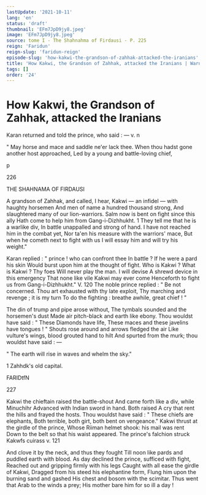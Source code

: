 ```yaml
---
lastUpdate: '2021-10-11'
lang: 'en'
status: 'draft'
thumbnail: 'EFm7JpD9jy8.jpeg'
image: 'EFm7JpD9jy8.jpeg'
source: tome I - The Shahnahma of Firdausi - P. 225
reign: 'Faridun'
reign-slug: 'faridun-reign'
episode-slug: 'how-kakwi-the-grandson-of-zahhak-attacked-the-iranians'
title: 'How Kakwi, the Grandson of Zahhak, attacked the Iranians | Warner | Shahnama'
tags: []
order: '24'
---
```


<!-- LTeX: language=en -->

# How Kakwi, the Grandson of Zahhak, attacked the Iranians

Karan returned and told the prince, who said : — v. n

" May horse and mace and saddle ne'er lack thee.
When thou hadst gone another host approached,
Led by a young and battle-loving chief,

p

226

THE SHAHNAMA OF FIRDAUSI

A grandson of Zahhak, and called, I hear,
Kakwi — an infidel — with haughty horsemen
And men of name a hundred thousand strong,
And slaughtered many of our lion-warriors.
Salm now is bent on fight since this ally
Hath come to help him from Gang-i-Dizhhukht. 1
They tell me that he is a warlike div,
In battle unappalled and strong of hand.
I have not reached him in the combat yet,
Nor ta'en his measure with the warriors' mace,
But when he cometh next to fight with us
I will essay him and will try his weight."

Karan replied : " prince ! who can confront thee
In battle ? If he were a pard his skin
Would burst upon him at the thought of fight.
Who is Kakwi ? What is Kakwi ? Thy foes
Will never play the man. I will devise
A shrewd device in this emergency
That none like vile Kakwi may ever come
Henceforth to fight us from Gang-i-Dizhhukht."
V. 120 The noble prince replied : " Be not concerned.
Thou art exhausted with thy late exploit,
Thy marching and revenge ; it is my turn
To do the fighting : breathe awhile, great chief ! "

The din of trump and pipe arose without,
The tymbals sounded and the horsemen's dust
Made air pitch-black and earth like ebony.
Thou wouldst have said : " These Diamonds have life,
These maces and these javelins have tongues ! "
Shouts rose around and arrows fledged the air
Like vulture's wings, blood grouted hand to hilt
And spurted from the murk; thou wouldst have
said : —

" The earth will rise in waves and whelm the sky."

1 Zahhdk's old capital.

FARIDtfN

227

Kakwi the chieftain raised the battle-shout
And came forth like a div, while Minuchihr
Advanced with Indian sword in hand. Both raised
A cry that rent the hills and frayed the hosts.
Thou wouldst have said : " These chiefs are elephants,
Both terrible, both girt, both bent on vengeance."
Kakwi thrust at the girdle of the prince,
Whose Riiman helmet shook: his mail was rent
Down to the belt so that his waist appeared.
The prince's falchion struck Kakwfs cuirass v. 121

And clove it by the neck, and thus they fought
Till noon like pards and puddled earth with blood.
As day declined the prince, sufficed with fight,
Reached out and gripping firmly with his legs
Caught with all ease the girdle of Kakwi,
Dragged from his steed his elephantine form,
Flung him upon the burning sand and gashed
His chest and bosom with the scimitar.
Thus went that Arab to the winds a prey;
His mother bare him for so ill a day !
